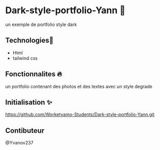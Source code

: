 # Dark-style-portfolio-Yann 📝  
 un exemple de portfolio style dark
## Technologies🚀  
  * Html
* tailwind css
  
## Fonctionnalites 🔥  
  un portfolio contenant des photos et des textes avec un style degrade
      
  ## Initialisation ✨ 
https://github.com/Worketyamo-Students/Dark-style-portfolio-Yann.git
 
  ## Contibuteur
  @Yvanov237
